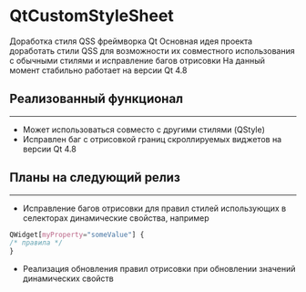 # QtCustomStyleSheet
Доработка стиля QSS фреймворка Qt
Основная идея проекта доработать стили QSS для возможности их совместного использования с обычными стилями и исправление багов отрисовки
На данный момент стабильно работает на версии Qt 4.8

## Реализованный функционал
***
* Может использоваться совместо с другими стилями (QStyle)
* Исправлен баг с отрисовкой границ скроллируемых виджетов на версии Qt 4.8
## Планы на следующий релиз
***
* Исправление багов отрисовки для правил стилей использующих в селекторах динамические свойства, например
```css
QWidget[myProperty="someValue"] {
/* правила */
}
```
* Реализация обновления правил отрисовки при обновлении значений динамических свойств
